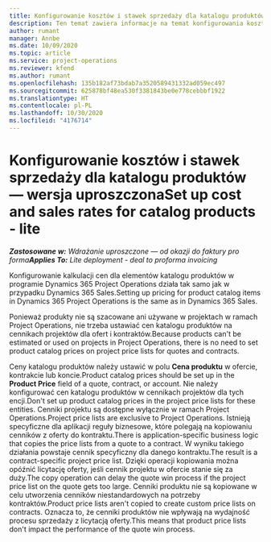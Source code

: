 ```yaml
---
title: Konfigurowanie kosztów i stawek sprzedaży dla katalogu produktów — wersja uproszczona
description: Ten temat zawiera informacje na temat konfigurowania kosztów i stawek sprzedaży dla towarów w katalogu produktów.
author: rumant
manager: Annbe
ms.date: 10/09/2020
ms.topic: article
ms.service: project-operations
ms.reviewer: kfend
ms.author: rumant
ms.openlocfilehash: 135b182af73bdab7a3520589431332ad059ec497
ms.sourcegitcommit: 625878bf48ea530f3381843be0e778cebbbf1922
ms.translationtype: HT
ms.contentlocale: pl-PL
ms.lasthandoff: 10/30/2020
ms.locfileid: "4176714"
---
```

# <a name="set-up-cost-and-sales-rates-for-catalog-products---lite"></a><span data-ttu-id="45cad-103">Konfigurowanie kosztów i stawek sprzedaży dla katalogu produktów — wersja uproszczona</span><span class="sxs-lookup"><span data-stu-id="45cad-103">Set up cost and sales rates for catalog products - lite</span></span>

<span data-ttu-id="45cad-104">_**Zastosowane w:** Wdrażanie uproszczone — od okazji do faktury pro forma_</span><span class="sxs-lookup"><span data-stu-id="45cad-104">_**Applies To:** Lite deployment - deal to proforma invoicing_</span></span>


<span data-ttu-id="45cad-105">Konfigurowanie kalkulacji cen dla elementów katalogu produktów w programie Dynamics 365 Project Operations działa tak samo jak w przypadku Dynamics 365 Sales.</span><span class="sxs-lookup"><span data-stu-id="45cad-105">Setting up pricing for product catalog items in Dynamics 365 Project Operations is the same as in Dynamics 365 Sales.</span></span>

<span data-ttu-id="45cad-106">Ponieważ produkty nie są szacowane ani używane w projektach w ramach Project Operations, nie trzeba ustawiać cen katalogu produktów na cennikach projektów dla ofert i kontraktów.</span><span class="sxs-lookup"><span data-stu-id="45cad-106">Because products can't be estimated or used on projects in Project Operations, there is no need to set product catalog prices on project price lists for quotes and contracts.</span></span>

<span data-ttu-id="45cad-107">Ceny katalogu produktów należy ustawić w polu **Cena produktu** w ofercie, kontrakcie lub koncie.</span><span class="sxs-lookup"><span data-stu-id="45cad-107">Product catalog prices should be set up in the **Product Price** field of a quote, contract, or account.</span></span> <span data-ttu-id="45cad-108">Nie należy konfigurować cen katalogu produktów w cennikach projektów dla tych encji.</span><span class="sxs-lookup"><span data-stu-id="45cad-108">Don't set up product catalog prices in the project price lists for these entities.</span></span> <span data-ttu-id="45cad-109">Cenniki projektu są dostępne wyłącznie w ramach Project Operations.</span><span class="sxs-lookup"><span data-stu-id="45cad-109">Project price lists are exclusive to Project Operations.</span></span> <span data-ttu-id="45cad-110">Istnieją specyficzne dla aplikacji reguły biznesowe, które polegają na kopiowaniu cenników z oferty do kontraktu.</span><span class="sxs-lookup"><span data-stu-id="45cad-110">There is application-specific business logic that copies the price lists from a quote to a contract.</span></span> <span data-ttu-id="45cad-111">W wyniku takiego działania powstaje cennik specyficzny dla danego kontraktu.</span><span class="sxs-lookup"><span data-stu-id="45cad-111">The result is a contract-specific project price list.</span></span> <span data-ttu-id="45cad-112">Dzięki operacji kopiowania można opóźnić licytację oferty, jeśli cennik projektu w ofercie stanie się za duży.</span><span class="sxs-lookup"><span data-stu-id="45cad-112">The copy operation can delay the quote win process if the project price list on the quote gets too large.</span></span> <span data-ttu-id="45cad-113">Cenniki produktu nie są kopiowane w celu utworzenia cenników niestandardowych na potrzeby kontraktów.</span><span class="sxs-lookup"><span data-stu-id="45cad-113">Product price lists aren't copied to create custom price lists on contracts.</span></span> <span data-ttu-id="45cad-114">Oznacza to, że cenniki produktów nie wpływają na wydajność procesu sprzedaży z licytacją oferty.</span><span class="sxs-lookup"><span data-stu-id="45cad-114">This means that product price lists don't impact the performance of the quote win process.</span></span>
